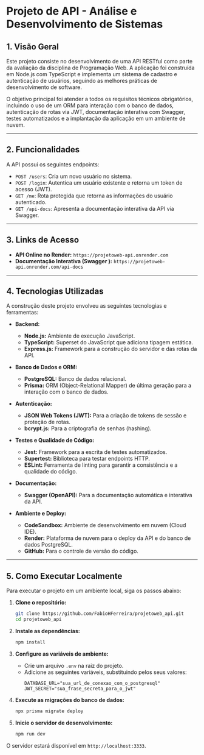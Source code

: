 # Projeto de API - Análise e Desenvolvimento de Sistemas

## 1. Visão Geral

Este projeto consiste no desenvolvimento de uma API RESTful como parte da avaliação da disciplina de Programação Web. A aplicação foi construída em Node.js com TypeScript e implementa um sistema de cadastro e autenticação de usuários, seguindo as melhores práticas de desenvolvimento de software.

O objetivo principal foi atender a todos os requisitos técnicos obrigatórios, incluindo o uso de um ORM para interação com o banco de dados, autenticação de rotas via JWT, documentação interativa com Swagger, testes automatizados e a implantação da aplicação em um ambiente de nuvem.

---

## 2. Funcionalidades

A API possui os seguintes endpoints:

- `POST /users`: Cria um novo usuário no sistema.
- `POST /login`: Autentica um usuário existente e retorna um token de acesso (JWT).
- `GET /me`: Rota protegida que retorna as informações do usuário autenticado.
- `GET /api-docs`: Apresenta a documentação interativa da API via Swagger.

---

## 3. Links de Acesso

- **API Online no Render:** `https://projetoweb-api.onrender.com`
- **Documentação Interativa (Swagger ):** `https://projetoweb-api.onrender.com/api-docs`

---

## 4. Tecnologias Utilizadas

A construção deste projeto envolveu as seguintes tecnologias e ferramentas:

- **Backend:**

  - **Node.js:** Ambiente de execução JavaScript.
  - **TypeScript:** Superset do JavaScript que adiciona tipagem estática.
  - **Express.js:** Framework para a construção do servidor e das rotas da API.

- **Banco de Dados e ORM:**

  - **PostgreSQL:** Banco de dados relacional.
  - **Prisma:** ORM (Object-Relational Mapper) de última geração para a interação com o banco de dados.

- **Autenticação:**

  - **JSON Web Tokens (JWT):** Para a criação de tokens de sessão e proteção de rotas.
  - **bcrypt.js:** Para a criptografia de senhas (hashing).

- **Testes e Qualidade de Código:**

  - **Jest:** Framework para a escrita de testes automatizados.
  - **Supertest:** Biblioteca para testar endpoints HTTP.
  - **ESLint:** Ferramenta de linting para garantir a consistência e a qualidade do código.

- **Documentação:**

  - **Swagger (OpenAPI):** Para a documentação automática e interativa da API.

- **Ambiente e Deploy:**
  - **CodeSandbox:** Ambiente de desenvolvimento em nuvem (Cloud IDE).
  - **Render:** Plataforma de nuvem para o deploy da API e do banco de dados PostgreSQL.
  - **GitHub:** Para o controle de versão do código.

---

## 5. Como Executar Localmente

Para executar o projeto em um ambiente local, siga os passos abaixo:

1.  **Clone o repositório:**

    ```bash
    git clone https://github.com/FabioHFerreira/projetoweb_api.git
    cd projetoweb_api
    ```

2.  **Instale as dependências:**

    ```bash
    npm install
    ```

3.  **Configure as variáveis de ambiente:**

    - Crie um arquivo `.env` na raiz do projeto.
    - Adicione as seguintes variáveis, substituindo pelos seus valores:
      ```
      DATABASE_URL="sua_url_de_conexao_com_o_postgresql"
      JWT_SECRET="sua_frase_secreta_para_o_jwt"
      ```

4.  **Execute as migrações do banco de dados:**

    ```bash
    npx prisma migrate deploy
    ```

5.  **Inicie o servidor de desenvolvimento:**
    ```bash
    npm run dev
    ```

O servidor estará disponível em `http://localhost:3333`.
